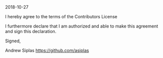 2018-10-27

I hereby agree to the terms of the Contributors License

I furthermore declare that I am authorized and able to make this
agreement and sign this declaration.

Signed,

Andrew Siplas
https://github.com/asiplas
